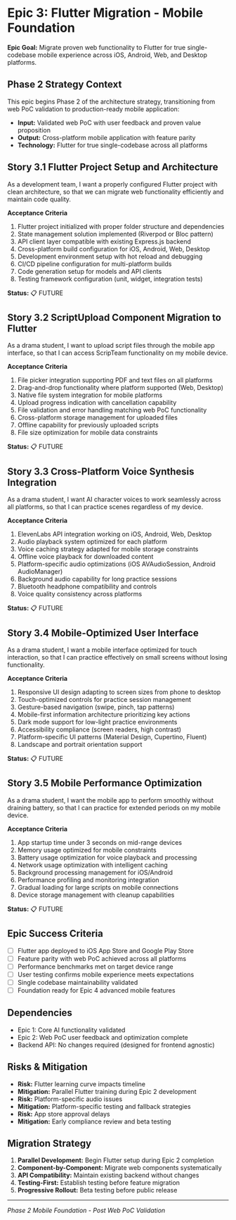 # Epic 3: Flutter Migration - Mobile Foundation

**Epic Goal:** Migrate proven web functionality to Flutter for true single-codebase mobile experience across iOS, Android, Web, and Desktop platforms.

## Phase 2 Strategy Context
This epic begins Phase 2 of the architecture strategy, transitioning from web PoC validation to production-ready mobile application:
- **Input:** Validated web PoC with user feedback and proven value proposition
- **Output:** Cross-platform mobile application with feature parity
- **Technology:** Flutter for true single-codebase across all platforms

## Story 3.1 Flutter Project Setup and Architecture
As a development team,
I want a properly configured Flutter project with clean architecture,
so that we can migrate web functionality efficiently and maintain code quality.

**Acceptance Criteria**
1. Flutter project initialized with proper folder structure and dependencies
2. State management solution implemented (Riverpod or Bloc pattern)
3. API client layer compatible with existing Express.js backend
4. Cross-platform build configuration for iOS, Android, Web, Desktop
5. Development environment setup with hot reload and debugging
6. CI/CD pipeline configuration for multi-platform builds
7. Code generation setup for models and API clients
8. Testing framework configuration (unit, widget, integration tests)

**Status:** 📋 FUTURE

## Story 3.2 ScriptUpload Component Migration to Flutter
As a drama student,
I want to upload script files through the mobile app interface,
so that I can access ScripTeam functionality on my mobile device.

**Acceptance Criteria**
1. File picker integration supporting PDF and text files on all platforms
2. Drag-and-drop functionality where platform supported (Web, Desktop)
3. Native file system integration for mobile platforms
4. Upload progress indication with cancellation capability
5. File validation and error handling matching web PoC functionality
6. Cross-platform storage management for uploaded files
7. Offline capability for previously uploaded scripts
8. File size optimization for mobile data constraints

**Status:** 📋 FUTURE

## Story 3.3 Cross-Platform Voice Synthesis Integration
As a drama student,
I want AI character voices to work seamlessly across all platforms,
so that I can practice scenes regardless of my device.

**Acceptance Criteria**
1. ElevenLabs API integration working on iOS, Android, Web, Desktop
2. Audio playback system optimized for each platform
3. Voice caching strategy adapted for mobile storage constraints
4. Offline voice playback for downloaded content
5. Platform-specific audio optimizations (iOS AVAudioSession, Android AudioManager)
6. Background audio capability for long practice sessions
7. Bluetooth headphone compatibility and controls
8. Voice quality consistency across platforms

**Status:** 📋 FUTURE

## Story 3.4 Mobile-Optimized User Interface
As a drama student,
I want a mobile interface optimized for touch interaction,
so that I can practice effectively on small screens without losing functionality.

**Acceptance Criteria**
1. Responsive UI design adapting to screen sizes from phone to desktop
2. Touch-optimized controls for practice session management
3. Gesture-based navigation (swipe, pinch, tap patterns)
4. Mobile-first information architecture prioritizing key actions
5. Dark mode support for low-light practice environments
6. Accessibility compliance (screen readers, high contrast)
7. Platform-specific UI patterns (Material Design, Cupertino, Fluent)
8. Landscape and portrait orientation support

**Status:** 📋 FUTURE

## Story 3.5 Mobile Performance Optimization
As a drama student,
I want the mobile app to perform smoothly without draining battery,
so that I can practice for extended periods on my mobile device.

**Acceptance Criteria**
1. App startup time under 3 seconds on mid-range devices
2. Memory usage optimized for mobile constraints
3. Battery usage optimization for voice playback and processing
4. Network usage optimization with intelligent caching
5. Background processing management for iOS/Android
6. Performance profiling and monitoring integration
7. Gradual loading for large scripts on mobile connections
8. Device storage management with cleanup capabilities

**Status:** 📋 FUTURE

## Epic Success Criteria
- [ ] Flutter app deployed to iOS App Store and Google Play Store
- [ ] Feature parity with web PoC achieved across all platforms
- [ ] Performance benchmarks met on target device range
- [ ] User testing confirms mobile experience meets expectations
- [ ] Single codebase maintainability validated
- [ ] Foundation ready for Epic 4 advanced mobile features

## Dependencies
- Epic 1: Core AI functionality validated
- Epic 2: Web PoC user feedback and optimization complete
- Backend API: No changes required (designed for frontend agnostic)

## Risks & Mitigation
- **Risk:** Flutter learning curve impacts timeline
- **Mitigation:** Parallel Flutter training during Epic 2 development
- **Risk:** Platform-specific audio issues
- **Mitigation:** Platform-specific testing and fallback strategies
- **Risk:** App store approval delays
- **Mitigation:** Early compliance review and beta testing

## Migration Strategy
1. **Parallel Development:** Begin Flutter setup during Epic 2 completion
2. **Component-by-Component:** Migrate web components systematically
3. **API Compatibility:** Maintain existing backend without changes
4. **Testing-First:** Establish testing before feature migration
5. **Progressive Rollout:** Beta testing before public release

---
*Phase 2 Mobile Foundation - Post Web PoC Validation*